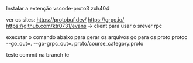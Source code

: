 Instalar a extenção vscode-proto3 zxh404

ver os sites:
https://protobuf.dev/
https://grpc.io/
https://github.com/ktr0731/evans -> client para usar o srever rpc

executar o comando abaixo para gerar os arquivos go para os proto
protoc --go_out=. --go-grpc_out=. proto/course_category.proto



teste commit na branch te